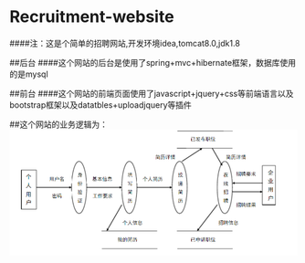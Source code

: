 # Recruitment-website
####注：这是个简单的招聘网站,开发环境idea,tomcat8.0,jdk1.8

##后台
####这个网站的后台是使用了spring+mvc+hibernate框架，数据库使用的是mysql

##前台
####这个网站的前端页面使用了javascript+jquery+css等前端语言以及bootstrap框架以及datatbles+uploadjquery等插件

##这个网站的业务逻辑为：
![Alt text](luoji.png)


